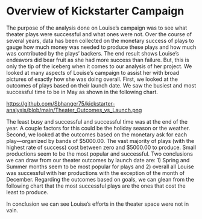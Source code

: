 # Overview of Kickstarter Campaign
The purpose of the analysis done on Louise’s campaign was to see what theater plays were successful and what ones were not.  Over the course of several years, data has been collected on the monetary success of plays to gauge how much money was needed to produce these plays and how much was contributed by the plays’ backers.  The end result shows Louise’s endeavors did bear fruit as she had more success than failure.
But, this is only the tip of the iceberg when it comes to our analysis of her project.
We looked at many aspects of Louise’s campaign to assist her with broad pictures of exactly how she was doing overall.  First, we looked at the outcomes of plays based on their launch date.  We saw the busiest and most successful time to be in May as shown in the following chart.

https://github.com/Sbhanger75/kickstarter-analysis/blob/main/Theater_Outcomes_vs_Launch.png
 
The least busy and successful and successful time was at the end of the year.  A couple factors for this could be the holiday season or the weather.  Second, we looked at the outcomes based on the monetary ask for each play—organized by bands of $5000.00.  The vast majority of plays (with the highest rate of success) cost between zero and $5000.00 to produce.  Small productions seem to be the most popular and successful.
Two conclusions we can draw from our theater outcomes by launch date are:  1)  Spring and Summer months seem to be most popular for plays and 2)  overall all Louise was successful with her productions with the exception of the month of December.
Regarding the outcomes based on goals, we can glean from the following chart that the most successful plays are the ones that cost the least to produce.
 
In conclusion we can see Louise’s efforts in the theater space were not in vain.
